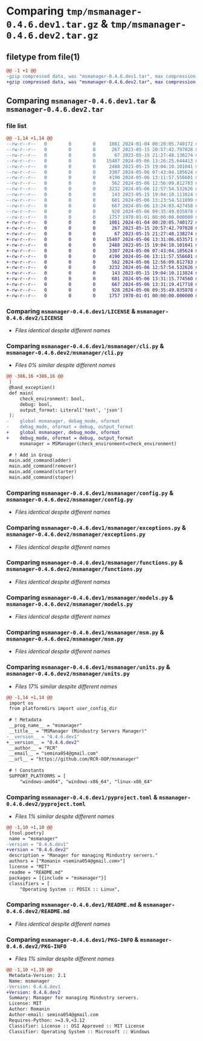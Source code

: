 # Comparing `tmp/msmanager-0.4.6.dev1.tar.gz` & `tmp/msmanager-0.4.6.dev2.tar.gz`

## filetype from file(1)

```diff
@@ -1 +1 @@
-gzip compressed data, was "msmanager-0.4.6.dev1.tar", max compression
+gzip compressed data, was "msmanager-0.4.6.dev2.tar", max compression
```

## Comparing `msmanager-0.4.6.dev1.tar` & `msmanager-0.4.6.dev2.tar`

### file list

```diff
@@ -1,14 +1,14 @@
--rw-r--r--   0        0        0     1081 2024-01-04 00:20:05.740172 msmanager-0.4.6.dev1/LICENSE
--rw-r--r--   0        0        0      267 2023-05-15 20:57:42.797028 msmanager-0.4.6.dev1/msmanager/__init__.py
--rw-r--r--   0        0        0       67 2023-05-15 21:27:48.138274 msmanager-0.4.6.dev1/msmanager/__main__.py
--rw-r--r--   0        0        0    15407 2024-05-06 13:26:25.644413 msmanager-0.4.6.dev1/msmanager/cli.py
--rw-r--r--   0        0        0     2488 2023-05-15 19:04:10.101041 msmanager-0.4.6.dev1/msmanager/config.py
--rw-r--r--   0        0        0     3307 2024-05-06 07:43:04.185624 msmanager-0.4.6.dev1/msmanager/exceptions.py
--rw-r--r--   0        0        0     4190 2024-05-06 13:11:57.556601 msmanager-0.4.6.dev1/msmanager/functions.py
--rw-r--r--   0        0        0      562 2024-05-06 12:56:09.812783 msmanager-0.4.6.dev1/msmanager/models.py
--rw-r--r--   0        0        0     3232 2024-05-06 12:57:54.532626 msmanager-0.4.6.dev1/msmanager/msm.py
--rw-r--r--   0        0        0      143 2023-05-15 19:04:10.113824 msmanager-0.4.6.dev1/msmanager/types.py
--rw-r--r--   0        0        0      601 2024-05-06 13:23:54.511899 msmanager-0.4.6.dev1/msmanager/units.py
--rw-r--r--   0        0        0      667 2024-05-06 13:24:03.427458 msmanager-0.4.6.dev1/pyproject.toml
--rw-r--r--   0        0        0      928 2024-05-06 09:35:49.035878 msmanager-0.4.6.dev1/README.md
--rw-r--r--   0        0        0     1757 1970-01-01 00:00:00.000000 msmanager-0.4.6.dev1/PKG-INFO
+-rw-r--r--   0        0        0     1081 2024-01-04 00:20:05.740172 msmanager-0.4.6.dev2/LICENSE
+-rw-r--r--   0        0        0      267 2023-05-15 20:57:42.797028 msmanager-0.4.6.dev2/msmanager/__init__.py
+-rw-r--r--   0        0        0       67 2023-05-15 21:27:48.138274 msmanager-0.4.6.dev2/msmanager/__main__.py
+-rw-r--r--   0        0        0    15407 2024-05-06 13:31:06.653571 msmanager-0.4.6.dev2/msmanager/cli.py
+-rw-r--r--   0        0        0     2488 2023-05-15 19:04:10.101041 msmanager-0.4.6.dev2/msmanager/config.py
+-rw-r--r--   0        0        0     3307 2024-05-06 07:43:04.185624 msmanager-0.4.6.dev2/msmanager/exceptions.py
+-rw-r--r--   0        0        0     4190 2024-05-06 13:11:57.556601 msmanager-0.4.6.dev2/msmanager/functions.py
+-rw-r--r--   0        0        0      562 2024-05-06 12:56:09.812783 msmanager-0.4.6.dev2/msmanager/models.py
+-rw-r--r--   0        0        0     3232 2024-05-06 12:57:54.532626 msmanager-0.4.6.dev2/msmanager/msm.py
+-rw-r--r--   0        0        0      143 2023-05-15 19:04:10.113824 msmanager-0.4.6.dev2/msmanager/types.py
+-rw-r--r--   0        0        0      601 2024-05-06 13:31:15.774560 msmanager-0.4.6.dev2/msmanager/units.py
+-rw-r--r--   0        0        0      667 2024-05-06 13:31:19.417718 msmanager-0.4.6.dev2/pyproject.toml
+-rw-r--r--   0        0        0      928 2024-05-06 09:35:49.035878 msmanager-0.4.6.dev2/README.md
+-rw-r--r--   0        0        0     1757 1970-01-01 00:00:00.000000 msmanager-0.4.6.dev2/PKG-INFO
```

### Comparing `msmanager-0.4.6.dev1/LICENSE` & `msmanager-0.4.6.dev2/LICENSE`

 * *Files identical despite different names*

### Comparing `msmanager-0.4.6.dev1/msmanager/cli.py` & `msmanager-0.4.6.dev2/msmanager/cli.py`

 * *Files 0% similar despite different names*

```diff
@@ -386,16 +386,16 @@
 )
 @hand_exception()
 def main(
     check_environment: bool,
     debug: bool,
     output_format: Literal['text', 'json']
 ):
-    global msmanager, debag_mode, oformat
-    debag_mode, oformat = debug, output_format
+    global msmanager, debug_mode, oformat
+    debug_mode, oformat = debug, output_format
     msmanager = MSManager(check_environment=check_environment)
 
 # ! Add in Group
 main.add_command(adder)
 main.add_command(remover)
 main.add_command(starter)
 main.add_command(stoper)
```

### Comparing `msmanager-0.4.6.dev1/msmanager/config.py` & `msmanager-0.4.6.dev2/msmanager/config.py`

 * *Files identical despite different names*

### Comparing `msmanager-0.4.6.dev1/msmanager/exceptions.py` & `msmanager-0.4.6.dev2/msmanager/exceptions.py`

 * *Files identical despite different names*

### Comparing `msmanager-0.4.6.dev1/msmanager/functions.py` & `msmanager-0.4.6.dev2/msmanager/functions.py`

 * *Files identical despite different names*

### Comparing `msmanager-0.4.6.dev1/msmanager/models.py` & `msmanager-0.4.6.dev2/msmanager/models.py`

 * *Files identical despite different names*

### Comparing `msmanager-0.4.6.dev1/msmanager/msm.py` & `msmanager-0.4.6.dev2/msmanager/msm.py`

 * *Files identical despite different names*

### Comparing `msmanager-0.4.6.dev1/msmanager/units.py` & `msmanager-0.4.6.dev2/msmanager/units.py`

 * *Files 17% similar despite different names*

```diff
@@ -1,14 +1,14 @@
 import os
 from platformdirs import user_config_dir
 
 # ! Metadata
 __prog_name__ = "msmanager"
 __title__ = "MSManager (Mindustry Servers Manager)"
-__version__ = "0.4.6.dev1"
+__version__ = "0.4.6.dev2"
 __author__ = "RCR"
 __email__ = "semina054@gmail.com"
 __url__ = "https://github.com/RCR-OOP/msmanager"
 
 # ! Constants
 SUPPORT_PLATFORMS = [
     "windows-amd64", "windows-x86_64", "linux-x86_64"
```

### Comparing `msmanager-0.4.6.dev1/pyproject.toml` & `msmanager-0.4.6.dev2/pyproject.toml`

 * *Files 1% similar despite different names*

```diff
@@ -1,10 +1,10 @@
 [tool.poetry]
 name = "msmanager"
-version = "0.4.6.dev1"
+version = "0.4.6.dev2"
 description = "Manager for managing Mindustry servers."
 authors = ["Romanin <semina054@gmail.com>"]
 license = "MIT"
 readme = "README.md"
 packages = [{include = "msmanager"}]
 classifiers = [
     "Operating System :: POSIX :: Linux",
```

### Comparing `msmanager-0.4.6.dev1/README.md` & `msmanager-0.4.6.dev2/README.md`

 * *Files identical despite different names*

### Comparing `msmanager-0.4.6.dev1/PKG-INFO` & `msmanager-0.4.6.dev2/PKG-INFO`

 * *Files 1% similar despite different names*

```diff
@@ -1,10 +1,10 @@
 Metadata-Version: 2.1
 Name: msmanager
-Version: 0.4.6.dev1
+Version: 0.4.6.dev2
 Summary: Manager for managing Mindustry servers.
 License: MIT
 Author: Romanin
 Author-email: semina054@gmail.com
 Requires-Python: >=3.9,<3.12
 Classifier: License :: OSI Approved :: MIT License
 Classifier: Operating System :: Microsoft :: Windows
```

